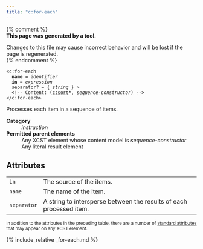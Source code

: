 ```yaml
---
title: "c:for-each"
---
```


{% comment %}  
**This page was generated by a tool.**  

Changes to this file may cause incorrect behavior and will be lost if the page is
regenerated.  
{% endcomment %}

<div class="ref-element-syntax language-xml highlighter-rouge"><pre class="highlight"><code><span class="nt">&lt;c:for-each</span>
  <b>name</b> = <i title="Identifier.">identifier</i>
  <b>in</b> = <i title="Expression.">expression</i>
  <span>separator</span>? = { <i>string</i> } &gt;
  &lt;!-- Content: (<span><a href="sort.html">c:sort</a>*</span>, <i>sequence-constructor</i>) --&gt;
<span class="nt">&lt;/c:for-each&gt;</span></code></pre></div>
<p>Processes each item in a sequence of items.</p>
<dl>
   <dt><b>Category</b></dt>
   <dd><i>instruction</i></dd>
   <dt><b>Permitted parent elements</b></dt>
   <dd>Any XCST element whose content model is <i>sequence-constructor</i></dd>
   <dd>Any literal result element</dd>
</dl>
<h2 id="attributes">Attributes</h2>
<div class="table-responsive">
   <table class="ref-attribs">
      <tr>
         <td><code>in</code></td>
         <td>The source of the items.</td>
      </tr>
      <tr>
         <td><code>name</code></td>
         <td>The name of the item.</td>
      </tr>
      <tr>
         <td><code>separator</code></td>
         <td>A string to intersperse between the results of each processed item.</td>
      </tr>
   </table>
</div>
<p><small>
      In addition to the attributes in the preceding table, there are a number of <a href="../docs/standard-attributes.html">standard attributes</a> that may appear on any XCST element.
      </small></p>

{% include_relative _for-each.md %}
